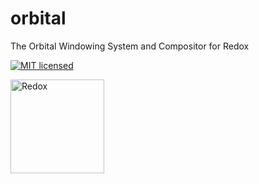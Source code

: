 # orbital
The Orbital Windowing System and Compositor for Redox

[![MIT licensed](https://img.shields.io/badge/license-MIT-blue.svg)](./LICENSE)

<img alt="Redox" height="150" src="https://github.com/redox-os/assets/raw/master/screenshots/redox running.jpeg">
